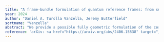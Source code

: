 ```yaml
---
title: "A frame-bundle formulation of quantum reference frames: from superposition of perspectives to superposition of geometries"
year: 2024
author: "Daniel A. Turolla Vanzella, Jeremy Butterfield"
sortname: "Vanzella"
abstract: "We provide a possible fully geometric formulation of the core idea of quantum reference frames (QRFs) as it has been applied in the context of gravity, freeing its definition from unnecessary (though convenient) ingredients, such as coordinate systems. Our formulation is based on two main ideas. First, a QRF encodes uncertainty about what is the observer's (and, hence, the measuring apparatus's) perception of time and space at each spacetime point (i.e., event). For this, an observer at an event p is modeled, as usual, as a tetrad in the tangent space Tp. So a QRF at an event p is a complex function on the tetrads at p. Second, we use the result that one can specify a metric on a given manifold by stipulating that a basis one assigns at each tangent space is to be a tetrad in the metric one wants to specify. Hence a spacetime, i.e. manifold plus metric, together with a choice of \"point of view\" on it, is represented by a section of the bundle of bases, understood as taking the basis assigned to each point to be a tetrad. Thus a superposition of spacetimes gets represented as, roughly speaking, an assignment of complex amplitudes to sections of this bundle. A QRF, defined here as the collection of complex amplitudes assigned to bases at events--i.e., a complex function defined on the bundle of bases of the manifold--can describe, in a local way (i.e., attributing the amplitudes to bases at events instead of to whole sections), these superposition. We believe that this formulation sheds some light on some conceptual aspects and possible extensions of current ideas about QRFs. For instance, thinking in geometric terms makes it clear that the idea of QRFs applied to the gravitational scenarios treated in the literature (beyond linear approximation) lacks predictive power due to arbitrariness which, we argue, can only be resolved by some further input from physics."
reference: 'arXiv: <a href="https://arxiv.org/abs/2406.15838" target="_blank">2406.15838 [gr-qc]</a>.'
---
```

